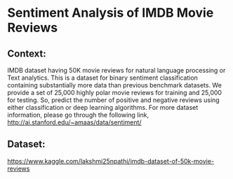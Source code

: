 # Sentiment Analysis of IMDB Movie Reviews

## Context:

IMDB dataset having 50K movie reviews for natural language processing or Text analytics. This is a dataset for binary sentiment classification containing substantially more data than previous benchmark datasets. We provide a set of 25,000 highly polar movie reviews for training and 25,000 for testing. So, predict the number of positive and negative reviews using either classification or deep learning algorithms. For more dataset information, please go through the following link, http://ai.stanford.edu/~amaas/data/sentiment/

## Dataset:

https://www.kaggle.com/lakshmi25npathi/imdb-dataset-of-50k-movie-reviews
